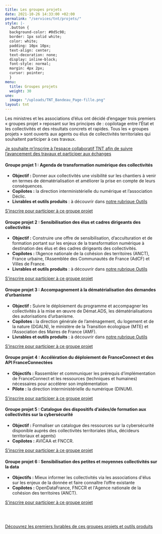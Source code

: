```yaml
---
title: Les groupes projets
date: 2021-10-26 14:33:00 +02:00
permalink: "/services/tnt/projets/"
style: |-
  .button {
  background-color: #0d5c98;
  border: 1px solid white;
  color: white;
  padding: 10px 10px;
  text-align: center;
  text-decoration: none;
  display: inline-block;
  font-style: normal;
  margin: 4px 2px;
  cursor: pointer;
  }
menu:
  title: Groupes projets
  weight: 30
une:
  image: "/uploads/TNT_Bandeau_Page-fille.png"
layout: tnt
---
```


Les ministres et les associations d’élus ont décidé d’engager trois premiers « groupes projet » reposant sur les principes de : copilotage entre l’État et les collectivités et des résultats concrets et rapides. 
Tous les « groupes projets » sont ouverts aux agents ou élus de collectivités territoriales qui souhaitent participer à ces travaux.

<div class="lien-important"><p><a href="https://airtable.com/shrJ1X2yRfQTkycFD">Je souhaite m’inscrire à l’espace collaboratif TNT afin de suivre l’avancement des travaux et participer aux échanges</a></p></div>

#### Groupe projet 1 : Agenda de transformation numérique des collectivités
* **Objectif :** Donner aux collectivités une visibilité sur les chantiers à venir en termes de dématérialisation et améliorer la prise en compte de leurs conséquences.
* **Copilotes :** la direction interministérielle du numérique et l’association Déclic.
* **Livrables et outils produits** : à découvrir dans [notre rubrique Outils](/services/tnt/outils/#livrables-agenda)

<p><a href="https://airtable.com/shreNhI841LrZpUyF" class="button">S’inscrire pour participer à ce groupe projet</a></p>

#### Groupe projet 2 : Sensibilisation des élus et cadres dirigeants des collectivités
* **Objectif :** Construire une offre de sensibilisation, d’acculturation et de formation portant sur les enjeux de la transformation numérique à destination des élus et des cadres dirigeants des collectivités.
* **Copilotes :** l’Agence nationale de la cohésion des territoires (ANCT), France urbaine, l’Assemblée des Communautés de France (AdCF) et Villes de France.
* **Livrables et outils produits** : à découvrir dans [notre rubrique Outils](/services/tnt/outils/#livrables-sensibilisation)

<p><a href="https://airtable.com/shrZdPoeKxSBKQRTt" class="button">S’inscrire pour participer à ce groupe projet</a></p>

#### Groupe projet 3 : Accompagnement à la dématérialisation des demandes d’urbanisme
* **Objectif :** Suivre le déploiement du programme et accompagner les collectivités à la mise en œuvre de Démat.ADS, les dématérialisations des autorisations d’urbanisme.
* **Copilotes :** la direction générale de l’aménagement, du logement et de la nature (DGALN), le ministère de la Transition écologique (MTE) et l’Association des Maires de France (AMF).
* **Livrables et outils produits** : à découvrir dans [notre rubrique Outils](/services/tnt/outils/#livrables-ads)

<p><a href="https://airtable.com/shrGulbiPIH49ToMg" class="button">S’inscrire pour participer à ce groupe projet</a></p>

#### Groupe projet 4 : Accélération du déploiement de FranceConnect et des API FranceConnectées
* **Objectifs :** Rassembler et communiquer les prérequis d’implémentation de FranceConnect et les ressources (techniques et humaines) nécessaires pour accélérer son implémentation 
* **Pilote :** la direction interministérielle du numérique (DINUM).

<p><a href="https://airtable.com/shr17t7ZxzA4aSeJK" class="button">S’inscrire pour participer à ce groupe projet</a></p>


#### Groupe projet 5 : Catalogue des dispositifs d’aides/de formation aux collectivités sur la cybersécurité 
* **Objectif :** Formaliser un catalogue des ressources sur la cybersécurité disponible auprès des collectivités territoriales (élus, décideurs territoriaux et agents)
* **Copilotes :** AVICAA et FNCCR.

<p><a href="https://airtable.com/shrfFdEXZ7RHqCjcC" class="button">S’inscrire pour participer à ce groupe projet</a></p>


#### Groupe projet 6 : Sensibilisation des petites et moyennes collectivités sur la data
* **Objectifs :** Mieux informer les collectivités via les associations d'élus sur les enjeux de la donnée et faire connaître l’offre existante
* **Copilotes :** OpenDataFrance, FNCCR et l'Agence nationale de la cohésion des territoires (ANCT).

<p><a href="https://airtable.com/shrtmOG8shaaJ5BA0" class="button">S’inscrire pour participer à ce groupe projet</a></p>
<br>
<br>

<div class="lien-important"><p><a href="/services/tnt/outils/#contenu">Découvrez les premiers livrables de ces groupes projets et outils produits</a></p>

